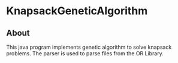 # KnapsackGeneticAlgorithm

## About

This java program implements genetic algorithm to solve knapsack problems. The parser is used to parse files from the OR Library.
